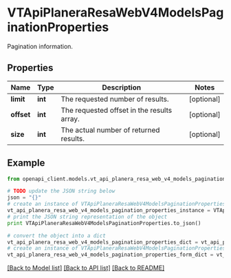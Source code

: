 # VTApiPlaneraResaWebV4ModelsPaginationProperties

Pagination information.

## Properties
Name | Type | Description | Notes
------------ | ------------- | ------------- | -------------
**limit** | **int** | The requested number of results. | [optional] 
**offset** | **int** | The requested offset in the results array. | [optional] 
**size** | **int** | The actual number of returned results. | [optional] 

## Example

```python
from openapi_client.models.vt_api_planera_resa_web_v4_models_pagination_properties import VTApiPlaneraResaWebV4ModelsPaginationProperties

# TODO update the JSON string below
json = "{}"
# create an instance of VTApiPlaneraResaWebV4ModelsPaginationProperties from a JSON string
vt_api_planera_resa_web_v4_models_pagination_properties_instance = VTApiPlaneraResaWebV4ModelsPaginationProperties.from_json(json)
# print the JSON string representation of the object
print VTApiPlaneraResaWebV4ModelsPaginationProperties.to_json()

# convert the object into a dict
vt_api_planera_resa_web_v4_models_pagination_properties_dict = vt_api_planera_resa_web_v4_models_pagination_properties_instance.to_dict()
# create an instance of VTApiPlaneraResaWebV4ModelsPaginationProperties from a dict
vt_api_planera_resa_web_v4_models_pagination_properties_form_dict = vt_api_planera_resa_web_v4_models_pagination_properties.from_dict(vt_api_planera_resa_web_v4_models_pagination_properties_dict)
```
[[Back to Model list]](../README.md#documentation-for-models) [[Back to API list]](../README.md#documentation-for-api-endpoints) [[Back to README]](../README.md)


